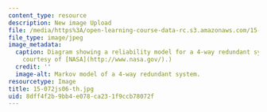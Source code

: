 ```yaml
---
content_type: resource
description: New image Upload
file: /media/https%3A/open-learning-course-data-rc.s3.amazonaws.com/15-072j-queues-theory-and-applications-spring-2006/8dff4f2b9bb4e078ca231f9ccb78072f_15-072js06-th.jpg
file_type: image/jpeg
image_metadata:
  caption: Diagram showing a reliability model for a 4-way redundant system. (Image
    courtesy of [NASA](http://www.nasa.gov/).)
  credit: ''
  image-alt: Markov model of a 4-way redundant system.
resourcetype: Image
title: 15-072js06-th.jpg
uid: 8dff4f2b-9bb4-e078-ca23-1f9ccb78072f
---
```

